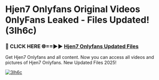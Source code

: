 # Hjen7 Onlyfans Original Videos 0nlyFans Leaked - Files Updated! (3lh6c)

<h3>🔴 CLICK HERE 🌐==►► <a href="https://tinyurl.com/ehrbuxhb" rel="nofollow">Hjen7 Onlyfans Updated Files</a></h3>

Get Hjen7 Onlyfans and all content. Now you can access all videos and pictures of Hjen7 Onlyfans. New Updated Files 2025!

[![3lh6c](https://i.imgur.com/lVYEuWS.gif)](https://tinyurl.com/ehrbuxhb)
